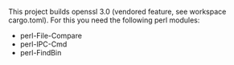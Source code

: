 This project builds openssl 3.0 (vendored feature, see workspace cargo.toml). For this you need the following perl modules:
 - perl-File-Compare
 - perl-IPC-Cmd
 - perl-FindBin

